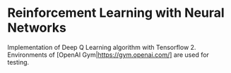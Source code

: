 # Reinforcement Learning with Neural Networks
Implementation of Deep Q Learning algorithm with Tensorflow 2.
Environments of [OpenAI Gym|https://gym.openai.com/] are used for testing.
